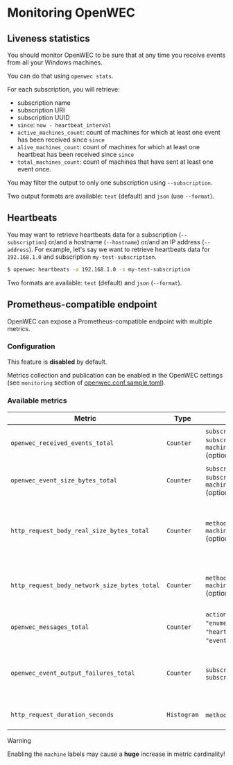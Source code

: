 # Monitoring OpenWEC

## Liveness statistics

You should monitor OpenWEC to be sure that at any time you receive events from all your Windows machines.

You can do that using `openwec stats`.

For each subscription, you will retrieve:
* subscription name
* subscription URI
* subscription UUID
* `since`: `now - heartbeat_interval`
* `active_machines_count`: count of machines for which at least one event has been received since `since`
* `alive_machines_count`: count of machines for which at least one heartbeat has been received since `since`
* `total_machines_count`: count of machines that have sent at least one event once.

You may filter the output to only one subscription using `--subscription`.

Two output formats are available: `text` (default) and `json` (use `--format`).

## Heartbeats

You may want to retrieve heartbeats data for a subscription (`--subscription`) or/and a hostname (`--hostname`) or/and an IP address (`--address`). For example, let's say we want to retrieve heartbeats data for `192.168.1.0` and subscription `my-test-subscription`.

```bash
$ openwec heartbeats -a 192.168.1.0 -s my-test-subscription
```

Two formats are available: `text` (default) and `json` (`--format`).

## Prometheus-compatible endpoint

OpenWEC can expose a Prometheus-compatible endpoint with multiple metrics.

### Configuration

This feature is **disabled** by default.

Metrics collection and publication can be enabled in the OpenWEC settings (see `monitoring` section of [openwec.conf.sample.toml](../openwec.conf.sample.toml)).

### Available metrics

| **Metric** | **Type** | **Labels** | **Description** |
|---|---|---|---|
| `openwec_received_events_total` | `Counter` | `subscription_uuid`, `subscription_name`, `machine` (optional*) | Number of events received by openwec |
| `openwec_event_size_bytes_total` | `Counter` | `subscription_uuid`, `subscription_name`, `machine` (optional*) | The total size of all events received by openwec |
| `http_request_body_real_size_bytes_total` | `Counter` | `method`, `uri`, `machine` (optional*) | The total size of all http requests body received by openwec after decryption and decompression |
| `http_request_body_network_size_bytes_total` | `Counter` | `method`, `uri`, `machine` (optional*) | The total size of all http requests body received by openwec |
| `openwec_messages_total` | `Counter` | `action` (one of `"enumerate"`, `"heartbeat"`, `"events"`) | Number of messages received by openwec |
| `openwec_event_output_failures_total` | `Counter` | `subscription_uuid`, `subscription_name` | Number of events that could not be written to outputs by openwec |
| `http_request_duration_seconds` | `Histogram` | `method`, `status`, `uri` | HTTP requests duration histogram |

> [!WARNING]  
> Enabling the `machine` labels may cause a **huge** increase in metric cardinality!